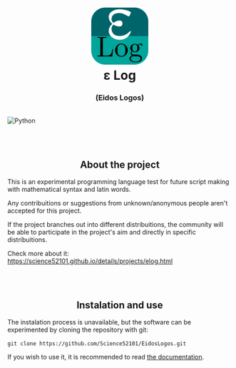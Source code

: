 <h1 align="Center">
<img src="./ars/img/elog_logo.png" alt="ε Log" width="128" heigth="128"/><br>
ε Log
</h1>
<h3 align="center">(Eidos Logos)</h3>
<br>
<img alt="Python" src="https://img.shields.io/badge/Python-3776AB?logo=Python&logoColor=white"></img>

<br><br>

<h2 align="center">About the project</h3>

This is an experimental programming language test for future script making with mathematical syntax and latin words.

Any contribuitions or suggestions from unknown/anonymous people aren't accepted for this project.

If the project branches out into different distribuitions, the community will be able to participate in the project's aim and directly in specific distribuitions.

Check more about it: <https://science52101.github.io/details/projects/elog.html>

<br><br>

<h2 align="center">Instalation and use</h2>

The instalation process is unavailable, but the software can be experimented by cloning the repository with git: 
```
git clone https://github.com/Science52101/EidosLogos.git
```

If you wish to use it, it is recommended to read [the documentation](./doc/begin.md).
